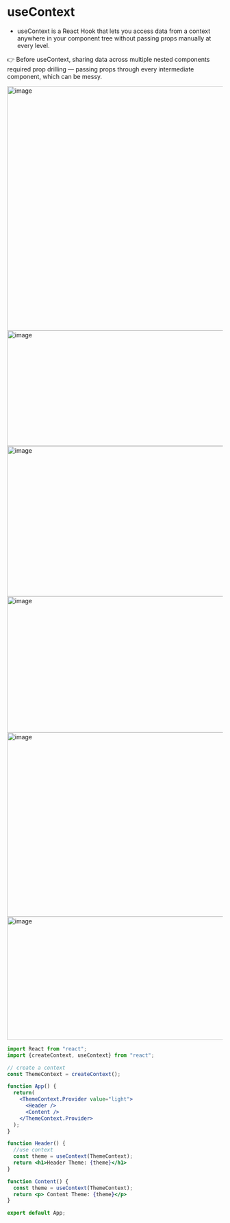 # useContext

- useContext is a React Hook that lets you access data from a context anywhere in your component tree without passing props manually at every level.

👉 Before useContext, sharing data across multiple nested components required prop drilling — passing props through every intermediate component, which can be messy.

<img width="1333" height="569" alt="image" src="https://github.com/user-attachments/assets/12a8c1d2-3fa4-4825-8cec-941ac9f33b9e" />

<img width="1327" height="269" alt="image" src="https://github.com/user-attachments/assets/a810bf80-82ae-4f02-966b-5175af9fde59" />

<img width="1315" height="350" alt="image" src="https://github.com/user-attachments/assets/ac1ced0e-7d21-43cf-a948-9942a7db9922" />

<img width="1319" height="317" alt="image" src="https://github.com/user-attachments/assets/d29bd0fe-ed27-4eb9-aaee-59e35d254733" />

<img width="1311" height="429" alt="image" src="https://github.com/user-attachments/assets/6a17ace2-5a5e-4cbc-a4ab-43858600d1aa" />

<img width="1303" height="287" alt="image" src="https://github.com/user-attachments/assets/b7da9ae8-ebaf-4ee4-b158-483882667b7f" />

```jsx
import React from "react";
import {createContext, useContext} from "react";

// create a context
const ThemeContext = createContext();

function App() {
  return(
    <ThemeContext.Provider value="light">
      <Header />
      <Content />
    </ThemeContext.Provider>
  );
}

function Header() {
  //use context
  const theme = useContext(ThemeContext);
  return <h1>Header Theme: {theme}</h1>
}

function Content() {
  const theme = useContext(ThemeContext);
  return <p> Content Theme: {theme}</p>
}

export default App;
```

